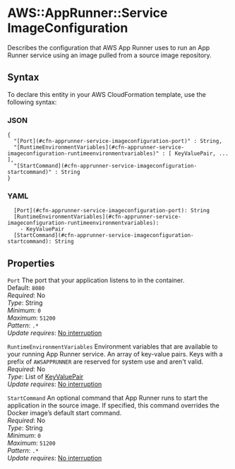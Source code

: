 # AWS::AppRunner::Service ImageConfiguration<a name="aws-properties-apprunner-service-imageconfiguration"></a>

Describes the configuration that AWS App Runner uses to run an App Runner service using an image pulled from a source image repository\.

## Syntax<a name="aws-properties-apprunner-service-imageconfiguration-syntax"></a>

To declare this entity in your AWS CloudFormation template, use the following syntax:

### JSON<a name="aws-properties-apprunner-service-imageconfiguration-syntax.json"></a>

```
{
  "[Port](#cfn-apprunner-service-imageconfiguration-port)" : String,
  "[RuntimeEnvironmentVariables](#cfn-apprunner-service-imageconfiguration-runtimeenvironmentvariables)" : [ KeyValuePair, ... ],
  "[StartCommand](#cfn-apprunner-service-imageconfiguration-startcommand)" : String
}
```

### YAML<a name="aws-properties-apprunner-service-imageconfiguration-syntax.yaml"></a>

```
  [Port](#cfn-apprunner-service-imageconfiguration-port): String
  [RuntimeEnvironmentVariables](#cfn-apprunner-service-imageconfiguration-runtimeenvironmentvariables): 
    - KeyValuePair
  [StartCommand](#cfn-apprunner-service-imageconfiguration-startcommand): String
```

## Properties<a name="aws-properties-apprunner-service-imageconfiguration-properties"></a>

`Port`  <a name="cfn-apprunner-service-imageconfiguration-port"></a>
The port that your application listens to in the container\.  
Default: `8080`   
*Required*: No  
*Type*: String  
*Minimum*: `0`  
*Maximum*: `51200`  
*Pattern*: `.*`  
*Update requires*: [No interruption](https://docs.aws.amazon.com/AWSCloudFormation/latest/UserGuide/using-cfn-updating-stacks-update-behaviors.html#update-no-interrupt)

`RuntimeEnvironmentVariables`  <a name="cfn-apprunner-service-imageconfiguration-runtimeenvironmentvariables"></a>
Environment variables that are available to your running App Runner service\. An array of key\-value pairs\. Keys with a prefix of `AWSAPPRUNNER` are reserved for system use and aren't valid\.  
*Required*: No  
*Type*: List of [KeyValuePair](aws-properties-apprunner-service-keyvaluepair.md)  
*Update requires*: [No interruption](https://docs.aws.amazon.com/AWSCloudFormation/latest/UserGuide/using-cfn-updating-stacks-update-behaviors.html#update-no-interrupt)

`StartCommand`  <a name="cfn-apprunner-service-imageconfiguration-startcommand"></a>
An optional command that App Runner runs to start the application in the source image\. If specified, this command overrides the Docker image’s default start command\.  
*Required*: No  
*Type*: String  
*Minimum*: `0`  
*Maximum*: `51200`  
*Pattern*: `.*`  
*Update requires*: [No interruption](https://docs.aws.amazon.com/AWSCloudFormation/latest/UserGuide/using-cfn-updating-stacks-update-behaviors.html#update-no-interrupt)
